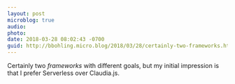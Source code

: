 ```yaml
---
layout: post
microblog: true
audio: 
photo: 
date: 2018-03-28 08:02:43 -0700
guid: http://bbohling.micro.blog/2018/03/28/certainly-two-frameworks.html
---
```

Certainly two _frameworks_ with different goals, but my initial impression is that I prefer Serverless over Claudia.js.
